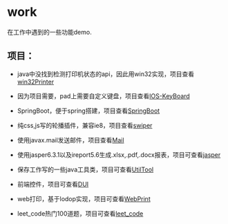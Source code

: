 # work
在工作中遇到的一些功能demo.

## 项目：
* java中没找到检测打印机状态的api，因此用win32实现，项目查看[win32Printer](https://github.com/tobealeader/work/tree/master/win32Printer)

* 因为项目需要，pad上需要自定义键盘，项目查看[IOS-KeyBoard](https://github.com/tobealeader/work/tree/master/IOS-KeyBoard)

* SpringBoot，便于spring搭建，项目查看[SpringBoot](https://github.com/tobealeader/work/tree/master/SpringBoot)

* 纯css,js写的轮播插件，兼容ie8，项目查看[swiper](https://github.com/tobealeader/work/tree/master/swiper)

* 使用javax.mail发送邮件，项目查看[Mail](https://github.com/tobealeader/work/tree/master/Mail)

* 使用jasper6.3.1以及ireport5.6生成.xlsx,.pdf,.docx报表，项目可查看[jasper](https://github.com/tobealeader/work/tree/master/jasper)

* 保存工作写的一些java工具类，项目可查看[UtilTool](https://github.com/tobealeader/work/tree/master/UtilTool)

* 前端控件，项目可查看[DUI](https://github.com/tobealeader/work/tree/master/DUI)

* web打印，基于lodop实现，项目可查看[WebPrint](https://github.com/tobealeader/work/tree/master/WebPrint)

* leet_code热门100道题，项目可查看[leet_code](https://github.com/tobealeader/work/tree/master/leetcode)
